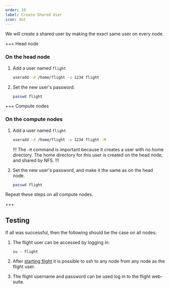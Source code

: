 ```yaml
---
order: 10
label: Create Shared User
icon: dot
---
```


We will create a shared user by making the exact same user on every node.

+++ Head node
### On the head node

1. Add a user named `flight`
	```bash
	useradd -d /home/flight -u 1234 flight 
	```

2. Set the new user's password.
	```bash
	passwd flight
	```

+++ Compute nodes
### On the compute nodes

1. Add a user named `flight`
	```bash
	useradd -d /home/flight -u 1234 flight -M
	```
	!!!
	The `-M` command is important because it creates a user with no home directory. The home directory for this user is created on the head node, and shared by NFS.
	!!!

2. Set the new user's password, and make it the same as on the head node.
	```bash
	passwd flight
	```

Repeat these steps on all compute nodes.

+++

## Testing

If all was successful, then the following should be the case on all nodes:

1. The flight user can be accessed by logging in:

    ```
    su - flight
    ```

2. After [starting flight](/flight_environment_usage/flight_overview/flight_system/) it is possible to ssh to any node from any node as the flight user.

3. The flight username and password can be used log in to the flight web-suite.